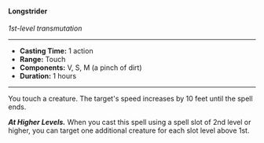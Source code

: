 #### Longstrider
*1st-level transmutation*
___
- **Casting Time:** 1 action
- **Range:** Touch
- **Components:** V, S, M (a pinch of dirt)
- **Duration:** 1 hours
___
You touch a creature. The target's speed increases by 10 feet until the spell ends.

***At Higher Levels.*** When you cast this spell using a spell slot of 2nd level or higher, you can target one additional creature for each slot level above 1st.